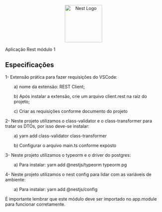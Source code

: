 <p align="center">
  <a href="http://nestjs.com/" target="blank"><img src="https://nestjs.com/img/logo-small.svg" width="120" alt="Nest Logo" /></a>
</p>

[circleci-image]: https://img.shields.io/circleci/build/github/nestjs/nest/master?token=abc123def456
[circleci-url]: https://circleci.com/gh/nestjs/nest


<p>
Aplicação Rest módulo 1
</p>


## Especificações
1- Extensão prática para fazer requisições do VSCode:
<p style="margin-left: 2em"> a) nome da extensão: REST Client;</p>
<p style="margin-left: 2em"> b) Após instalar a extensão, crie um arquivo client.rest na raiz do projeto;</p>
<p style="margin-left: 2em"> c) Criar as requisições conforme documento do projeto</p>

2- Neste projeto utilizamos o class-validator e o class-transformer para tratar os DTOs, por isso deve-se instalar:
<p style="margin-left: 2em"> a) yarn add class-validator class-transformer</p>
<p style="margin-left: 2em"> b) Configurar o arquivo main.ts conforme exposto</p>

3- Neste projeto utilizamos o typeorm e o driver do postgres:
<p style="margin-left: 2em"> a) Para instalar: yarn add @nestjs/typeorm typeorm pg</p>

4- Neste projeto utilizamos o nest config para lidar com as variáveis de ambiente:
<p style="margin-left: 2em"> a) Para instalar: yarn add @nestjs/config</p>

É importante lembrar que este módulo deve ser importado no app.module para funcionar corretamente.
